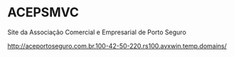 # ACEPSMVC
Site da Associação Comercial e Empresarial de Porto Seguro

http://aceportoseguro.com.br.100-42-50-220.rs100.avxwin.temp.domains/
